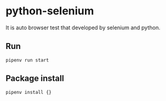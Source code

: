 # python-selenium
It is auto browser test that developed by selenium and python.

## Run

```
pipenv run start
```

## Package install

```
pipenv install {}
```

